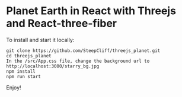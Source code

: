 # Planet Earth in React with Threejs and React-three-fiber

To install and start it locally:

    git clone https://github.com/SteepCliff/threejs_planet.git
    cd threejs_planet
    In the /src/App.css file, change the background url to http://localhost:3000/starry_bg.jpg
    npm install
    npm run start

Enjoy!

